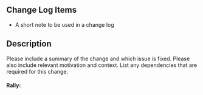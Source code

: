 ## Change Log Items

* A short note to be used in a change log

## Description

Please include a summary of the change and which issue is fixed. Please also include relevant motivation and context. List any dependencies that are required for this change.

#### Rally: 